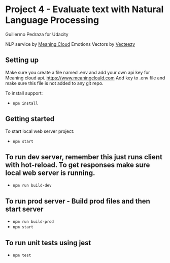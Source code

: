 # Project 4 - Evaluate text with Natural Language Processing
Guillermo Pedraza for Udacity

NLP service by [Meaning Cloud](https://www.meaningcloud.com)
Emotions Vectors by [Vecteezy](https://www.vecteezy.com/free-vector/emotions)


## Setting up

Make sure you create a file named .env and add your own api key for Meaning cloud api. https://www.meaningclould.com
Add key to .env file and make sure this file is not added to any git repo.

To install support:
- `npm install`

## Getting started

To start local web server project:
- `npm start`

## To run dev server, remember this just runs client with hot-reload. To get responses make sure local web server is running.

- `npm run build-dev`

## To run prod server - Build prod files and then start server

- `npm run build-prod`
- `npm start`


## To run unit tests using jest

- `npm test`

